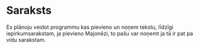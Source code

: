 <!DOCTYPE html>
<html>
<h1>Saraksts</h1>
<p>
Es plānoju veidot programmu kas pievieno un noņem tekstu, līdzīgi iepirkumsarakstam, ja pievieno Majonēzi, to pašu var noņemt ja tā ir pat pa vidu sarakstam.
</p>
